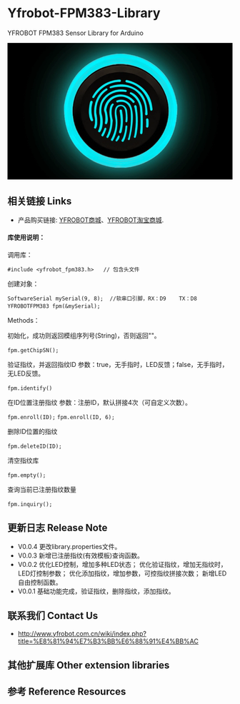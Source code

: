 # Yfrobot-FPM383-Library
YFROBOT FPM383 Sensor Library for Arduino

![](./assets/Fingerprint_Identification_Sensor.png)

## 相关链接 Links

* 产品购买链接: [YFROBOT商城](https://www.yfrobot.com/)、[YFROBOT淘宝商城](https://yfrobot.taobao.com/).

#### 库使用说明：
调用库：

`#include <yfrobot_fpm383.h>   // 包含头文件`

创建对象：

`SoftwareSerial mySerial(9, 8);  //软串口引脚，RX：D9    TX：D8
YFROBOTFPM383 fpm(&mySerial);`

Methods：

初始化，成功则返回模组序列号(String)，否则返回""。

`fpm.getChipSN();`

验证指纹，并返回指纹ID
参数：true，无手指时，LED反馈；false，无手指时，无LED反馈。

`fpm.identify()`

在ID位置注册指纹
参数：注册ID，默认拼接4次（可自定义次数）。

`fpm.enroll(ID);` 
`fpm.enroll(ID, 6);`


删除ID位置的指纹

`fpm.deleteID(ID);`

清空指纹库

`fpm.empty();`

查询当前已注册指纹数量

`fpm.inquiry();`


## 更新日志 Release Note
* V0.0.4    更改library.properties文件。
* V0.0.3    新增已注册指纹(有效模板)查询函数。
* V0.0.2    优化LED控制，增加多种LED状态；
            优化验证指纹，增加无指纹时，LED灯控制参数；
            优化添加指纹，增加参数，可控指纹拼接次数；
            新增LED自由控制函数。
* V0.0.1    基础功能完成，验证指纹，删除指纹，添加指纹。

## 联系我们 Contact Us
* http://www.yfrobot.com.cn/wiki/index.php?title=%E8%81%94%E7%B3%BB%E6%88%91%E4%BB%AC

## 其他扩展库 Other extension libraries

## 参考 Reference Resources